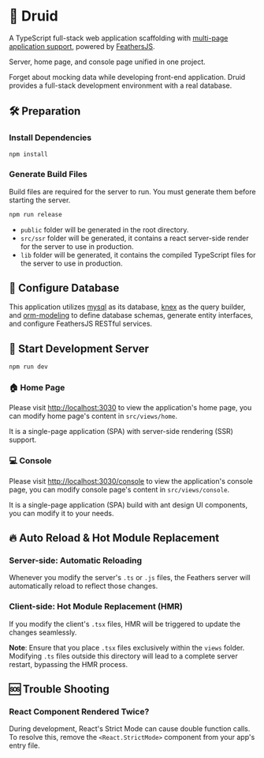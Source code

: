 # 🌳 Druid

A TypeScript full-stack web application scaffolding with [multi-page application support](https://vitejs.dev/guide/build.html#multi-page-app), powered by [FeathersJS](https://feathersjs.com/).

Server, home page, and console page unified in one project. 

Forget about mocking data while developing front-end application. Druid provides a full-stack development environment with a real database. 

## 🛠️ Preparation

### Install Dependencies

```bash
npm install
```

### Generate Build Files

Build files are required for the server to run. You must generate them before starting the server.

```bash
npm run release
```

- `public` folder will be generated in the root directory.
- `src/ssr` folder will be generated, it contains a react server-side render for the server to use in production.
- `lib` folder will be generated, it contains the compiled TypeScript files for the server to use in production.

## 💾 Configure Database

This application utilizes [mysql](https://www.mysql.com/) as its database, [knex](https://knexjs.org/) as the query builder, and [orm-modeling](https://github.com/ShinChven/orm-modeling) to define database schemas, generate entity interfaces, and configure FeathersJS RESTful services.

## 🚀 Start Development Server

```bash
npm run dev
```

### 🏠 Home Page

Please visit [http://localhost:3030](http://localhost:3030) to view the application's home page, you can modify home page's content in `src/views/home`.

It is a single-page application (SPA) with server-side rendering (SSR) support.

### 💻 Console

Please visit [http://localhost:3030/console](http://localhost:3030/console) to view the application's console page, you can modify console page's content in `src/views/console`.

It is a single-page application (SPA) build with ant design UI components, you can modify it to your needs.

## 🔥 Auto Reload & Hot Module Replacement

### Server-side: Automatic Reloading

Whenever you modify the server's `.ts` or `.js` files, the Feathers server will automatically reload to reflect those changes.

### Client-side: Hot Module Replacement (HMR)

If you modify the client's `.tsx` files, HMR will be triggered to update the changes seamlessly.

**Note**: Ensure that you place `.tsx` files exclusively within the `views` folder. Modifying `.ts` files outside this directory will lead to a complete server restart, bypassing the HMR process.

## 🆘 Trouble Shooting

### React Component Rendered Twice?

During development, React's Strict Mode can cause double function calls. To resolve this, remove the `<React.StrictMode>` component from your app's entry file.
